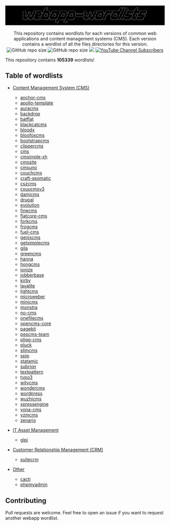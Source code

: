 ![](./.github/banner.png)

<p align="center">
  This repository contains wordlists for each versions of common web applications and content management systems (CMS). Each version contains a wordlist of all the files directories for this version.
  <br>
  <img alt="GitHub repo size" src="https://img.shields.io/github/repo-size/p0dalirius/webapp-wordlists">
  <img alt="GitHub repo size" src="https://img.shields.io/badge/wordlists-105339-brightgreen">
  <a href="https://twitter.com/intent/follow?screen_name=podalirius_" title="Follow"><img src="https://img.shields.io/twitter/follow/podalirius_?label=Podalirius&style=social"></a>
  <a href="https://www.youtube.com/c/Podalirius_?sub_confirmation=1" title="Subscribe"><img alt="YouTube Channel Subscribers" src="https://img.shields.io/youtube/channel/subscribers/UCF_x5O7CSfr82AfNVTKOv_A?style=social"></a>
  <br>
</p>

This repository contains **105339** wordlists!

## Table of wordlists

 + [Content Management System (CMS)](./Content-Management-System-(CMS)/)
   + [anchor-cms](./Content-Management-System-(CMS)/anchor-cms)
   + [apollo-template](./Content-Management-System-(CMS)/apollo-template)
   + [auracms](./Content-Management-System-(CMS)/auracms)
   + [backdrop](./Content-Management-System-(CMS)/backdrop)
   + [batflat](./Content-Management-System-(CMS)/batflat)
   + [blackcatcms](./Content-Management-System-(CMS)/blackcatcms)
   + [bloodx](./Content-Management-System-(CMS)/bloodx)
   + [bloofoxcms](./Content-Management-System-(CMS)/bloofoxcms)
   + [bootstrapcms](./Content-Management-System-(CMS)/bootstrapcms)
   + [clippercms](./Content-Management-System-(CMS)/clippercms)
   + [cms](./Content-Management-System-(CMS)/cms)
   + [cmsimple-xh](./Content-Management-System-(CMS)/cmsimple-xh)
   + [cmssite](./Content-Management-System-(CMS)/cmssite)
   + [cmsuno](./Content-Management-System-(CMS)/cmsuno)
   + [couchcms](./Content-Management-System-(CMS)/couchcms)
   + [craft-seomatic](./Content-Management-System-(CMS)/craft-seomatic)
   + [cszcms](./Content-Management-System-(CMS)/cszcms)
   + [cxuucmsv3](./Content-Management-System-(CMS)/cxuucmsv3)
   + [damicms](./Content-Management-System-(CMS)/damicms)
   + [drupal](./Content-Management-System-(CMS)/drupal)
   + [evolution](./Content-Management-System-(CMS)/evolution)
   + [finecms](./Content-Management-System-(CMS)/finecms)
   + [flatcore-cms](./Content-Management-System-(CMS)/flatcore-cms)
   + [forkcms](./Content-Management-System-(CMS)/forkcms)
   + [frogcms](./Content-Management-System-(CMS)/frogcms)
   + [fuel-cms](./Content-Management-System-(CMS)/fuel-cms)
   + [genixcms](./Content-Management-System-(CMS)/genixcms)
   + [getsimplecms](./Content-Management-System-(CMS)/getsimplecms)
   + [gila](./Content-Management-System-(CMS)/gila)
   + [greencms](./Content-Management-System-(CMS)/greencms)
   + [hanna](./Content-Management-System-(CMS)/hanna)
   + [hongcms](./Content-Management-System-(CMS)/hongcms)
   + [ionize](./Content-Management-System-(CMS)/ionize)
   + [jobberbase](./Content-Management-System-(CMS)/jobberbase)
   + [kirby](./Content-Management-System-(CMS)/kirby)
   + [lavalite](./Content-Management-System-(CMS)/lavalite)
   + [lightcms](./Content-Management-System-(CMS)/lightcms)
   + [microweber](./Content-Management-System-(CMS)/microweber)
   + [minicms](./Content-Management-System-(CMS)/minicms)
   + [monstra](./Content-Management-System-(CMS)/monstra)
   + [no-cms](./Content-Management-System-(CMS)/no-cms)
   + [onefilecms](./Content-Management-System-(CMS)/onefilecms)
   + [opencms-core](./Content-Management-System-(CMS)/opencms-core)
   + [pagekit](./Content-Management-System-(CMS)/pagekit)
   + [pescms-team](./Content-Management-System-(CMS)/pescms-team)
   + [pligg-cms](./Content-Management-System-(CMS)/pligg-cms)
   + [pluck](./Content-Management-System-(CMS)/pluck)
   + [slimcms](./Content-Management-System-(CMS)/slimcms)
   + [spip](./Content-Management-System-(CMS)/spip)
   + [statamic](./Content-Management-System-(CMS)/statamic)
   + [subrion](./Content-Management-System-(CMS)/subrion)
   + [textpattern](./Content-Management-System-(CMS)/textpattern)
   + [typo3](./Content-Management-System-(CMS)/typo3)
   + [witycms](./Content-Management-System-(CMS)/witycms)
   + [wondercms](./Content-Management-System-(CMS)/wondercms)
   + [wordpress](./Content-Management-System-(CMS)/wordpress)
   + [wuzhicms](./Content-Management-System-(CMS)/wuzhicms)
   + [xpressengine](./Content-Management-System-(CMS)/xpressengine)
   + [yona-cms](./Content-Management-System-(CMS)/yona-cms)
   + [yzmcms](./Content-Management-System-(CMS)/yzmcms)
   + [zenario](./Content-Management-System-(CMS)/zenario)
   
 + [IT Asset Management](./IT-Asset-Management)
   + [glpi](./IT-Asset-Management/glpi/)
   
 + [Customer Relationship Management (CRM)](./Customer-Relationship-Management-(CRM))
   + [suitecrm](./Customer-Relationship-Management-(CRM)/suitecrm/)
   
 + [Other](./Other/)
   + [cacti](./Other/cacti/)
   + [phpmyadmin](./Other/phpmyadmin/)

   
## Contributing

Pull requests are welcome. Feel free to open an issue if you want to request another webapp wordlist.
